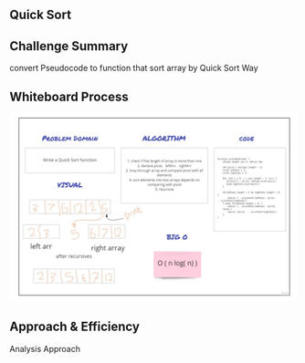 ## Quick Sort

## Challenge Summary
convert Pseudocode to function that sort array by Quick Sort Way 

## Whiteboard Process
![whiteboard](../../assets/images/code28.jpg)

## Approach & Efficiency
Analysis Approach 
